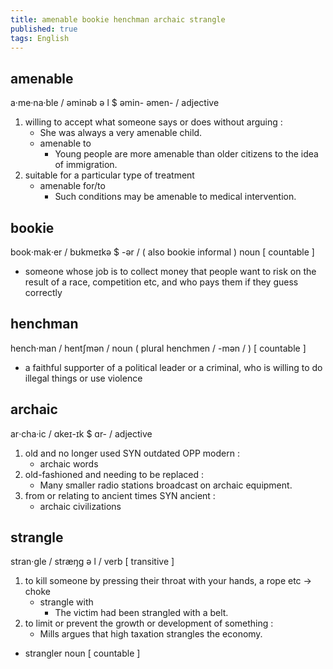 ```yaml
---
title: amenable bookie henchman archaic strangle
published: true
tags: English
---
```


## amenable

a‧me‧na‧ble / əminəb ə l $ əmin- əmen- / adjective

1. willing to accept what someone says or does without arguing :
   - She was always a very amenable child.
   - amenable to
     - Young people are more amenable than older citizens to the idea of immigration.
2. suitable for a particular type of treatment
   - amenable for/to
     - Such conditions may be amenable to medical intervention.

## bookie

book‧mak‧er / bʊkmeɪkə $ -ər / ( also bookie informal ) noun [ countable ]

- someone whose job is to collect money that people want to risk on the result
  of a race, competition etc, and who pays them if they guess correctly

## henchman

hench‧man / hentʃmən / noun ( plural henchmen / -mən / ) [ countable ]

- a faithful supporter of a political leader or a criminal, who is willing to do
  illegal things or use violence

## archaic

ar‧cha‧ic / ɑkeɪ-ɪk $ ɑr- / adjective

1. old and no longer used SYN outdated OPP modern :
   - archaic words
2. old-fashioned and needing to be replaced :
   - Many smaller radio stations broadcast on archaic equipment.
3. from or relating to ancient times SYN ancient :
   - archaic civilizations

## strangle

stran‧gle / stræŋɡ ə l / verb [ transitive ]

1. to kill someone by pressing their throat with your hands, a rope etc → choke
   - strangle with
     - The victim had been strangled with a belt.
2. to limit or prevent the growth or development of something :
   - Mills argues that high taxation strangles the economy.

- strangler noun [ countable ]

